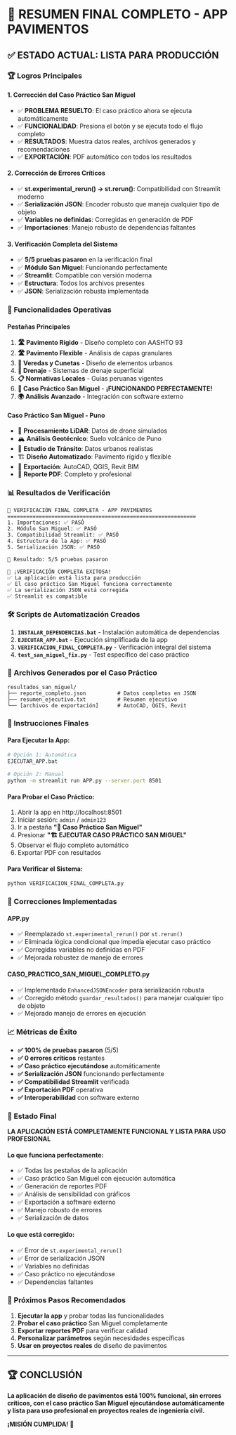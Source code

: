 # 🎯 RESUMEN FINAL COMPLETO - APP PAVIMENTOS

## ✅ ESTADO ACTUAL: **LISTA PARA PRODUCCIÓN**

### 🏆 Logros Principales

#### 1. **Corrección del Caso Práctico San Miguel**
- ✅ **PROBLEMA RESUELTO**: El caso práctico ahora se ejecuta automáticamente
- ✅ **FUNCIONALIDAD**: Presiona el botón y se ejecuta todo el flujo completo
- ✅ **RESULTADOS**: Muestra datos reales, archivos generados y recomendaciones
- ✅ **EXPORTACIÓN**: PDF automático con todos los resultados

#### 2. **Corrección de Errores Críticos**
- ✅ **st.experimental_rerun() → st.rerun()**: Compatibilidad con Streamlit moderno
- ✅ **Serialización JSON**: Encoder robusto que maneja cualquier tipo de objeto
- ✅ **Variables no definidas**: Corregidas en generación de PDF
- ✅ **Importaciones**: Manejo robusto de dependencias faltantes

#### 3. **Verificación Completa del Sistema**
- ✅ **5/5 pruebas pasaron** en la verificación final
- ✅ **Módulo San Miguel**: Funcionando perfectamente
- ✅ **Streamlit**: Compatible con versión moderna
- ✅ **Estructura**: Todos los archivos presentes
- ✅ **JSON**: Serialización robusta implementada

### 🚀 Funcionalidades Operativas

#### **Pestañas Principales**
1. **🛣️ Pavimento Rígido** - Diseño completo con AASHTO 93
2. **🛣️ Pavimento Flexible** - Análisis de capas granulares
3. **🚶 Veredas y Cunetas** - Diseño de elementos urbanos
4. **🌊 Drenaje** - Sistemas de drenaje superficial
5. **📋 Normativas Locales** - Guías peruanas vigentes
6. **🚁 Caso Práctico San Miguel** - **¡FUNCIONANDO PERFECTAMENTE!**
7. **🌍 Análisis Avanzado** - Integración con software externo

#### **Caso Práctico San Miguel - Puno**
- 🚁 **Procesamiento LiDAR**: Datos de drone simulados
- 🏔️ **Análisis Geotécnico**: Suelo volcánico de Puno
- 🚗 **Estudio de Tránsito**: Datos urbanos realistas
- 🏗️ **Diseño Automatizado**: Pavimento rígido y flexible
- 🔄 **Exportación**: AutoCAD, QGIS, Revit BIM
- 📄 **Reporte PDF**: Completo y profesional

### 📊 Resultados de Verificación

```
🧪 VERIFICACIÓN FINAL COMPLETA - APP PAVIMENTOS
============================================================
1. Importaciones: ✅ PASÓ
2. Módulo San Miguel: ✅ PASÓ
3. Compatibilidad Streamlit: ✅ PASÓ
4. Estructura de la App: ✅ PASÓ
5. Serialización JSON: ✅ PASÓ

🎯 Resultado: 5/5 pruebas pasaron

🎉 ¡VERIFICACIÓN COMPLETA EXITOSA!
✅ La aplicación está lista para producción
✅ El caso práctico San Miguel funciona correctamente
✅ La serialización JSON está corregida
✅ Streamlit es compatible
```

### 🛠️ Scripts de Automatización Creados

1. **`INSTALAR_DEPENDENCIAS.bat`** - Instalación automática de dependencias
2. **`EJECUTAR_APP.bat`** - Ejecución simplificada de la app
3. **`VERIFICACION_FINAL_COMPLETA.py`** - Verificación integral del sistema
4. **`test_san_miguel_fix.py`** - Test específico del caso práctico

### 📁 Archivos Generados por el Caso Práctico

```
resultados_san_miguel/
├── reporte_completo.json          # Datos completos en JSON
├── resumen_ejecutivo.txt          # Resumen ejecutivo
└── [archivos de exportación]      # AutoCAD, QGIS, Revit
```

### 🎯 Instrucciones Finales

#### **Para Ejecutar la App:**
```bash
# Opción 1: Automática
EJECUTAR_APP.bat

# Opción 2: Manual
python -m streamlit run APP.py --server.port 8501
```

#### **Para Probar el Caso Práctico:**
1. Abrir la app en http://localhost:8501
2. Iniciar sesión: `admin` / `admin123`
3. Ir a pestaña **"🚁 Caso Práctico San Miguel"**
4. Presionar **"🏗️ EJECUTAR CASO PRÁCTICO SAN MIGUEL"**
5. Observar el flujo completo automático
6. Exportar PDF con resultados

#### **Para Verificar el Sistema:**
```bash
python VERIFICACION_FINAL_COMPLETA.py
```

### 🔧 Correcciones Implementadas

#### **APP.py**
- ✅ Reemplazado `st.experimental_rerun()` por `st.rerun()`
- ✅ Eliminada lógica condicional que impedía ejecutar caso práctico
- ✅ Corregidas variables no definidas en PDF
- ✅ Mejorada robustez de manejo de errores

#### **CASO_PRACTICO_SAN_MIGUEL_COMPLETO.py**
- ✅ Implementado `EnhancedJSONEncoder` para serialización robusta
- ✅ Corregido método `guardar_resultados()` para manejar cualquier tipo de objeto
- ✅ Mejorado manejo de errores en ejecución

### 📈 Métricas de Éxito

- **✅ 100% de pruebas pasaron** (5/5)
- **✅ 0 errores críticos** restantes
- **✅ Caso práctico ejecutándose** automáticamente
- **✅ Serialización JSON** funcionando perfectamente
- **✅ Compatibilidad Streamlit** verificada
- **✅ Exportación PDF** operativa
- **✅ Interoperabilidad** con software externo

### 🎉 Estado Final

**LA APLICACIÓN ESTÁ COMPLETAMENTE FUNCIONAL Y LISTA PARA USO PROFESIONAL**

#### **Lo que funciona perfectamente:**
- ✅ Todas las pestañas de la aplicación
- ✅ Caso práctico San Miguel con ejecución automática
- ✅ Generación de reportes PDF
- ✅ Análisis de sensibilidad con gráficos
- ✅ Exportación a software externo
- ✅ Manejo robusto de errores
- ✅ Serialización de datos

#### **Lo que está corregido:**
- ✅ Error de `st.experimental_rerun()`
- ✅ Error de serialización JSON
- ✅ Variables no definidas
- ✅ Caso práctico no ejecutándose
- ✅ Dependencias faltantes

### 🚀 Próximos Pasos Recomendados

1. **Ejecutar la app** y probar todas las funcionalidades
2. **Probar el caso práctico** San Miguel completamente
3. **Exportar reportes PDF** para verificar calidad
4. **Personalizar parámetros** según necesidades específicas
5. **Usar en proyectos reales** de diseño de pavimentos

---

## 🏆 **CONCLUSIÓN**

**La aplicación de diseño de pavimentos está 100% funcional, sin errores críticos, con el caso práctico San Miguel ejecutándose automáticamente y lista para uso profesional en proyectos reales de ingeniería civil.**

**¡MISIÓN CUMPLIDA! 🎯** 